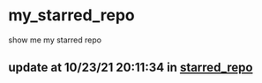# my_starred_repo
show me my starred repo

update at 10/23/21 20:11:34 in [starred_repo](./index.html)
---

